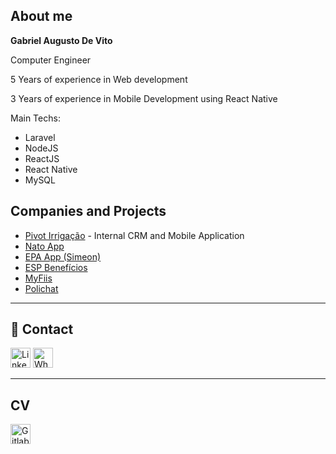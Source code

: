 ## About me

<strong>Gabriel Augusto De Vito</strong>

Computer Engineer

5 Years of experience in Web development

3 Years of experience in Mobile Development using React Native

Main Techs:
- Laravel
- NodeJS
- ReactJS
- React Native
- MySQL

## Companies and Projects
- [Pivot Irrigação](https://pivot.com.br/) - Internal CRM and Mobile Application
- [Nato App](https://play.google.com/store/apps/details?id=com.natoseta)
- [EPA App (Simeon)](https://play.google.com/store/apps/details?id=com.epaapp&hl=pt)
- [ESP Benefícios](https://play.google.com/store/apps/details?id=com.espapp)
- [MyFiis](https://play.google.com/store/apps/details?id=com.myfiis)
- [Polichat](https://polichat.com.br)

----

## 💬 Contact
[<img height="32" src="https://cdn.exclaimer.com/Handbook%20Images/linkedin-icon_64x64.png?_ga=2.181001442.493150008.1620094478-1413374607.1620094469" alt="LinkedIn"/>](https://www.linkedin.com/in/gabriel-augusto-de-vito-d-guimar%C3%A3es-71319b60/)
[<img height="32" src="https://cdn.exclaimer.com/Handbook%20Images/whatsapp_64.png?_ga=2.156384766.493150008.1620094478-1413374607.1620094469" alt="Whatsapp"/>](https://wa.me/556283442860)

---

## CV
[<img height="32" src="https://github.githubassets.com/images/modules/logos_page/GitHub-Mark.png" alt="Gitlab"/>](https://gabrieldvt.github.io)



